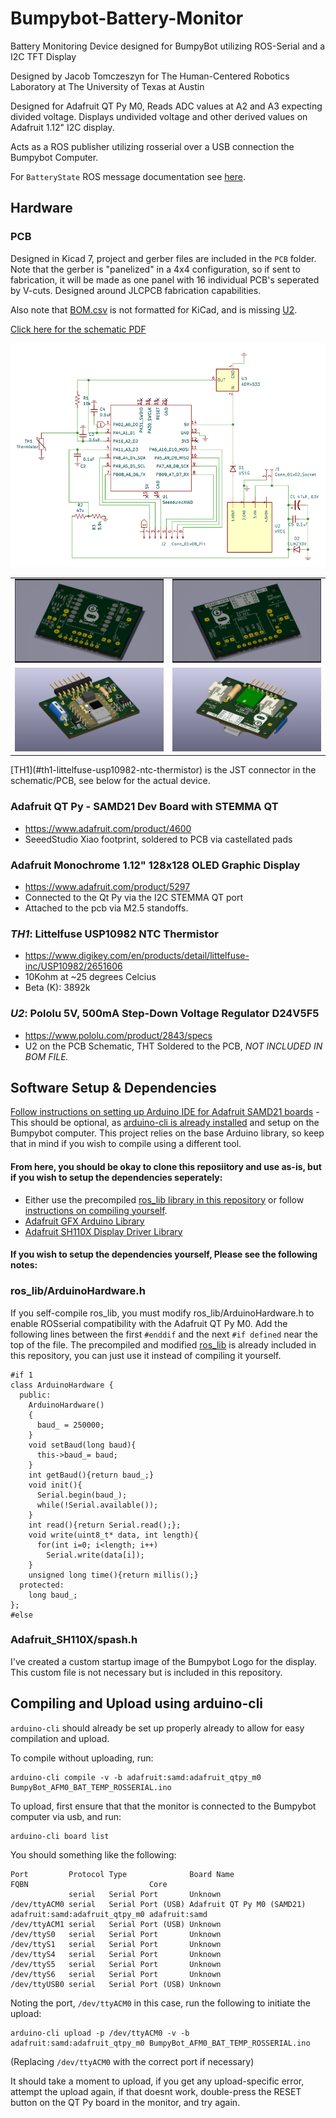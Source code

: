 # Bumpybot-Battery-Monitor
Battery Monitoring Device designed for BumpyBot utilizing ROS-Serial and a I2C TFT Display

Designed by Jacob Tomczeszyn for The Human-Centered Robotics Laboratory at The University of Texas at Austin
  
 Designed for Adafruit QT Py M0, Reads ADC values at A2 and A3 expecting divided voltage.
 Displays undivided voltage and other derived values on Adafruit 1.12" I2C display.
 
 Acts as a ROS publisher utilizing rosserial over a USB connection the Bumpybot Computer.
 
For `BatteryState` ROS message documentation see [here](http://docs.ros.org/en/api/sensor_msgs/html/msg/BatteryState.html).


## Hardware 

### PCB
Designed in Kicad 7, project and gerber files are included in the ```PCB``` folder. Note that the gerber is "panelized" in a 4x4 configuration, so if sent to fabrication, it will be made as one panel with 16 individual PCB's seperated by V-cuts. Designed around JLCPCB fabrication capabilities. 

Also note that [BOM.csv](PCB/BOM.csv) is not formatted for KiCad, and is missing [U2](#u2-pololu-5v-500ma-step-down-voltage-regulator-d24v5f5). 

[Click here for the schematic PDF](PCB/BumpyBotBatteryMonitorkicad_pro.pdf)

<img src="figures/schematic.png" alt="Schematic" width="600"/>
<table>
  <tr>
    <td><img src="/figures/barepcb.png" alt="barepcb"></td>
    <td><img src="/figures/barepcb_bottom.png" alt="barepcb bottom"></td>  </tr>
  <tr>
    <td><img src="/figures/pcb.png" alt="pcb"></td>
    <td><img src="/figures/pcb_bottom.png" alt="pcb bottom"></td>
  </tr>
</table>
[TH1](#th1-littelfuse-usp10982-ntc-thermistor) is the JST connector in the schematic/PCB, see below for the actual device.


### Adafruit QT Py - SAMD21 Dev Board with STEMMA QT
  - https://www.adafruit.com/product/4600
  - SeeedStudio Xiao footprint, soldered to PCB via castellated pads
### Adafruit Monochrome 1.12" 128x128 OLED Graphic Display
  - https://www.adafruit.com/product/5297
  - Connected to the Qt Py via the I2C STEMMA QT port
  - Attached to the pcb via M2.5 standoffs.
### *TH1*: Littelfuse USP10982 NTC Thermistor
- https://www.digikey.com/en/products/detail/littelfuse-inc/USP10982/2651606
- 10Kohm at ~25 degrees Celcius
- Beta (K): 3892k
### *U2*: Pololu 5V, 500mA Step-Down Voltage Regulator D24V5F5
- https://www.pololu.com/product/2843/specs
- U2 on the PCB Schematic, THT Soldered to the PCB, *NOT INCLUDED IN BOM FILE.*


## Software Setup & Dependencies

[Follow instructions on setting up Arduino IDE for Adafruit SAMD21 boards](https://learn.adafruit.com/adafruit-qt-py/arduino-ide-setup)
    - This should be optional, as [arduino-cli is already installed](#compiling-and-upload-using-arduino-cli) and setup on the Bumpybot computer. This project relies on the base Arduino library, so keep that in mind if you wish to compile using a different tool.

#### From here, you should be okay to clone this reposiitory and use as-is, but if you wish to setup the dependencies seperately:

- Either use the precompiled [ros_lib library in this repository](libraries/ros_lib) or follow [instructions on compiling yourself](http://wiki.ros.org/rosserial_arduino).
- [Adafruit GFX Arduino Library](https://github.com/adafruit/Adafruit-GFX-Library)
- [Adafruit SH110X Display Driver Library](https://github.com/adafruit/Adafruit_SH110x)


#### If you wish to setup the dependencies yourself, Please see the following notes:

### ros_lib/ArduinoHardware.h
If you self-compile ros_lib, you must modify ros_lib/ArduinoHardware.h to enable ROSserial compatibility with the Adafruit QT Py M0.
Add the following lines between the first `#enddif` and the next `#if defined` near the top of the file.
The precompiled and modified [ros_lib](libraries/ros_lib) is already included in this repository, you can just use it instead of compiling it yourself.

```
#if 1
class ArduinoHardware {
  public:
    ArduinoHardware()
    {
      baud_ = 250000;
    }  
    void setBaud(long baud){
      this->baud_= baud;
    }
    int getBaud(){return baud_;}
    void init(){
      Serial.begin(baud_);
      while(!Serial.available());
    }
    int read(){return Serial.read();};
    void write(uint8_t* data, int length){
      for(int i=0; i<length; i++)
        Serial.write(data[i]);
    }
    unsigned long time(){return millis();}
  protected:
    long baud_;
};
#else
```
### Adafruit_SH110X/spash.h 
I've created a custom startup image of the Bumpybot Logo for the display.
This custom file is not necessary but is included in this repository.

## Compiling and Upload using arduino-cli
`arduino-cli` should already be set up properly already to allow for easy compilation and upload.

To compile without uploading, run:
```
arduino-cli compile -v -b adafruit:samd:adafruit_qtpy_m0 BumpyBot_AFM0_BAT_TEMP_ROSSERIAL.ino 
```
To upload, first ensure that that the monitor is connected to the Bumpybot computer via usb, and run:
```
arduino-cli board list
```
You should something like the following:
```
Port         Protocol Type              Board Name                 FQBN                           Core         
             serial   Serial Port       Unknown                                                                
/dev/ttyACM0 serial   Serial Port (USB) Adafruit QT Py M0 (SAMD21) adafruit:samd:adafruit_qtpy_m0 adafruit:samd
/dev/ttyACM1 serial   Serial Port (USB) Unknown                                                                
/dev/ttyS0   serial   Serial Port       Unknown                                                                
/dev/ttyS1   serial   Serial Port       Unknown                                                                
/dev/ttyS4   serial   Serial Port       Unknown                                                                
/dev/ttyS5   serial   Serial Port       Unknown                                                                
/dev/ttyS6   serial   Serial Port       Unknown                                                                
/dev/ttyUSB0 serial   Serial Port (USB) Unknown            
```
Noting the port, ```/dev/ttyACM0``` in this case, run the following to initiate the upload:

```
arduino-cli upload -p /dev/ttyACM0 -v -b adafruit:samd:adafruit_qtpy_m0 BumpyBot_AFM0_BAT_TEMP_ROSSERIAL.ino 
```
(Replacing ```/dev/ttyACM0``` with the correct port if necessary)

It should take a moment to upload, if you get any upload-specific error, attempt the upload again, if that doesnt work, double-press the RESET button on the QT Py board in the monitor, and try again.
    
